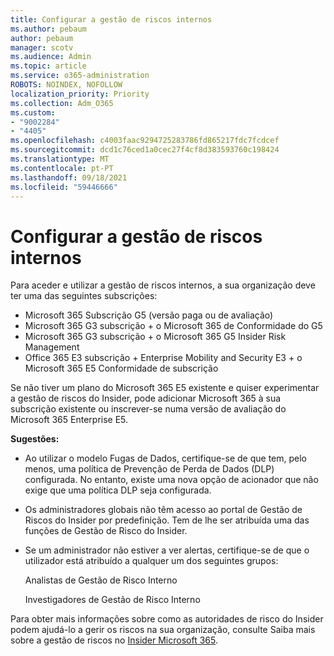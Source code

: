 ```yaml
---
title: Configurar a gestão de riscos internos
ms.author: pebaum
author: pebaum
manager: scotv
ms.audience: Admin
ms.topic: article
ms.service: o365-administration
ROBOTS: NOINDEX, NOFOLLOW
localization_priority: Priority
ms.collection: Adm_O365
ms.custom:
- "9002284"
- "4405"
ms.openlocfilehash: c4003faac9294725283786fd865217fdc7fcdcef
ms.sourcegitcommit: dcd1c76ced1a0cec27f4cf8d383593760c198424
ms.translationtype: MT
ms.contentlocale: pt-PT
ms.lasthandoff: 09/18/2021
ms.locfileid: "59446666"
---
```

# <a name="set-up-insider-risk-management"></a>Configurar a gestão de riscos internos

Para aceder e utilizar a gestão de riscos internos, a sua organização deve ter uma das seguintes subscrições:

- Microsoft 365 Subscrição G5 (versão paga ou de avaliação)
- Microsoft 365 G3 subscrição + o Microsoft 365 de Conformidade do G5
- Microsoft 365 G3 subscrição + o Microsoft 365 G5 Insider Risk Management
- Office 365 E3 subscrição + Enterprise Mobility and Security E3 + o Microsoft 365 E5 Conformidade de subscrição

Se não tiver um plano do Microsoft 365 E5 existente e quiser experimentar a gestão de riscos do Insider, pode adicionar Microsoft 365 à sua subscrição existente ou inscrever-se numa versão de avaliação do Microsoft 365 Enterprise E5.

**Sugestões:**

- Ao utilizar o modelo Fugas de Dados, certifique-se de que tem, pelo menos, uma política de Prevenção de Perda de Dados (DLP) configurada. No entanto, existe uma nova opção de acionador que não exige que uma política DLP seja configurada.

- Os administradores globais não têm acesso ao portal de Gestão de Riscos do Insider por predefinição. Tem de lhe ser atribuída uma das funções de Gestão de Risco do Insider.

- Se um administrador não estiver a ver alertas, certifique-se de que o utilizador está atribuído a qualquer um dos seguintes grupos:

    Analistas de Gestão de Risco Interno

    Investigadores de Gestão de Risco Interno

Para obter mais informações sobre como as autoridades de risco do Insider podem ajudá-lo a gerir os riscos na sua organização, consulte Saiba mais sobre a gestão de riscos no [Insider Microsoft 365](https://docs.microsoft.com/microsoft-365/compliance/insider-risk-management).